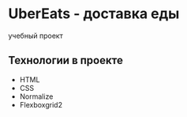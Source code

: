 # UberEats - доставка еды
учебный проект

## Технологии в проекте
- HTML
- CSS
- Normalize
- Flexboxgrid2
